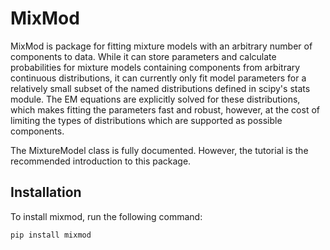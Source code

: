 # MixMod
MixMod is package for fitting mixture models with an arbitrary number of components to data. While it can store parameters and calculate probabilities for mixture models containing components from arbitrary continuous distributions, it can currently only fit model parameters for a relatively small subset of the named distributions defined in scipy's stats module. The EM equations are explicitly solved for these distributions, which makes fitting the parameters fast and robust, however, at the cost of limiting the types of distributions which are supported as possible components.

The MixtureModel class is fully documented. However, the tutorial is the recommended introduction to this package.

## Installation
To install mixmod, run the following command:

```
pip install mixmod
```
